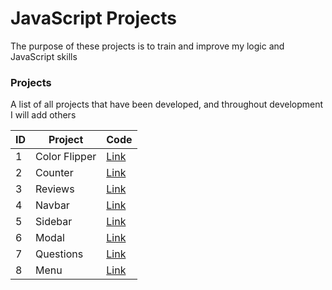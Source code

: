 # JavaScript Projects
The purpose of these projects is to train and improve my logic and JavaScript skills

### Projects
A list of all projects that have been developed, and throughout development I will add others

ID | Project  |  Code  | 
----|--------- | -------- | 
1 | Color Flipper |[Link](https://github.com/maahbatistaa/projects-javascript/tree/main/color-flipper) 
2 | Counter | [Link](https://github.com/maahbatistaa/projects-javascript/tree/main/counter)
3 | Reviews | [Link](https://github.com/maahbatistaa/projects-javascript/tree/main/reviews)
4 | Navbar | [Link](https://github.com/maahbatistaa/projects-javascript/tree/main/navbar)
5 | Sidebar | [Link](https://github.com/maahbatistaa/projects-javascript/tree/main/sidebar)
6 | Modal | [Link](https://github.com/maahbatistaa/projects-javascript/tree/main/modal)
7 | Questions | [Link](https://github.com/maahbatistaa/javascript-projects/tree/main/questions)
8 | Menu | [Link](https://github.com/maahbatistaa/javascript-projects/tree/main/menu)